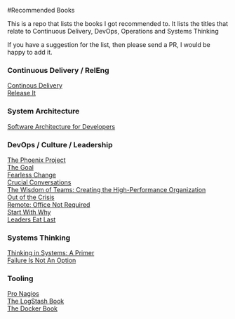 #Recommended Books

This is a repo that lists the books I got recommended to. It lists the titles that relate to Continuous Delivery, DevOps, Operations and Systems Thinking

If you have a suggestion for the list, then please send a PR, I would be happy to add it.

### Continuous Delivery / RelEng

[Continous Delivery](http://www.amazon.co.uk/Continuous-Delivery-Deployment-Automation-Addison-Wesley/dp/0321601912)  
[Release It](http://www.amazon.co.uk/dp/0978739213)  

### System Architecture
[Software Architecture for Developers](https://leanpub.com/software-architecture-for-developers)  

### DevOps / Culture / Leadership
[The Phoenix Project](http://www.amazon.co.uk/dp/0988262509)  
[The Goal](http://www.amazon.co.uk/Goal-Process-Ongoing-Improvement/dp/0566086654)  
[Fearless Change](http://www.amazon.co.uk/Fearless-Change-patterns-introducing-ideas/dp/0201741571)  
[Crucial Conversations](http://www.amazon.co.uk/Crucial-Conversations-Tools-Talking-Stakes/dp/1469266822)  
[The Wisdom of Teams: Creating the High-Performance Organization](http://www.amazon.com/The-Wisdom-Teams-High-Performance-Organization/dp/0060522003)  
[Out of the Crisis](http://www.ebay.co.uk/itm/Out-of-the-Crisis-by-W-Edwards-Deming-Paperback-2000-/231522832307)  
[Remote: Office Not Required](http://www.amazon.co.uk/Remote-Required-David-Heinemeier-Hansson/dp/0091954673)  
[Start With Why](http://www.amazon.co.uk/Start-Why-Leaders-Inspire-Everyone/dp/0241958229)  
[Leaders Eat Last](http://www.amazon.co.uk/Leaders-Eat-Last-Together-Others/dp/0670923168)  

### Systems Thinking
[Thinking in Systems: A Primer](http://www.amazon.co.uk/Thinking-Systems-Primer-Diana-Wright/dp/1844077268)  
[Failure Is Not An Option](http://www.amazon.co.uk/Failure-Not-Option-Thorndike-Bestsellers/dp/0425179877)  

### Tooling
[Pro Nagios](http://www.amazon.co.uk/Nagios-Experts-Voice-Open-Source/dp/1590596099)  
[The LogStash Book](http://www.amazon.co.uk/The-Logstash-Book-James-Turnbull-ebook/dp/B00B9JQTCO)  
[The Docker Book](http://www.amazon.co.uk/Docker-Book-Containerization-new-virtualization-ebook/dp/B00LRROTI4/)  
